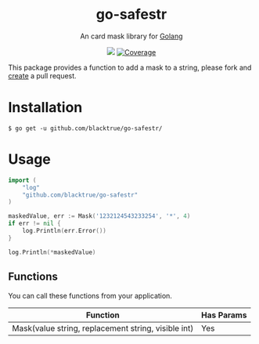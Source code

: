 <h1 align="center">
  go-safestr
</h1>

<p align="center">
  An card mask library for <a href="https://golang.org/">Golang</a>
</p>

<p align="center">
  <a href="https://travis-ci.org/blacktrue/go-safestr"><img src="https://travis-ci.org/blacktrue/go-safestr.svg?branch=master"></a>
  <a href="https://codecov.io/gh/blacktrue/go-safestr">
    <img alt="Coverage" src="https://codecov.io/gh/blacktrue/go-safestr/branch/master/graphs/badge.svg?branch=master">
  </a>
</p>

This package provides a function to add a mask to a string, please fork and [create](https://github.com/blacktrue/go-safestr/pulls) a pull request.

# Installation
```
$ go get -u github.com/blacktrue/go-safestr/
```

# Usage
```go
import (
	"log"
	"github.com/blacktrue/go-safestr"
)

maskedValue, err := Mask('1232124543233254', '*', 4)
if err != nil {
	log.Println(err.Error())
}

log.Println(*maskedValue)
```

## Functions
You can call these functions from your application.

| Function                                                  | Has Params |
| --------------------------------------------------------- | ---------- |
| Mask(value string, replacement string, visible int)                                      | Yes |

